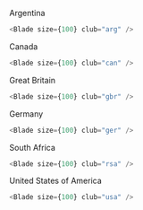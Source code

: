 Argentina

```js
<Blade size={100} club="arg" />
```

Canada

```js
<Blade size={100} club="can" />
```

Great Britain

```js
<Blade size={100} club="gbr" />
```

Germany

```js
<Blade size={100} club="ger" />
```

South Africa

```js
<Blade size={100} club="rsa" />
```

United States of America

```js
<Blade size={100} club="usa" />
```
